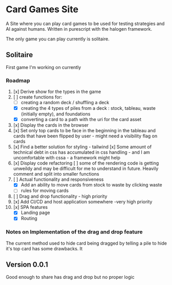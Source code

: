 # Card Games Site
A Site where you can play card games to be used for testing strategies and AI against humans.
Written in purescript with the halogen framework. 

The only game you can play currently is solitaire.

## Solitaire
First game I'm working on currently

### Roadmap
1. [x] Derive show for the types in the game 
2. [ ] create functions for:
    - [ ] creating a random deck / shuffling a deck  
    - [x] creating the 4 types of piles from a deck : stock, tableau, waste (initially empty), and foundations 
    - [x] converting a card to a path with the uri for the card asset 
3. [x] Display the cards in the browser 
4. [x] Set only top cards to be face in the beginning in the tableau and cards that have been flipped by user - might need a visibility flag on cards 
5. [x] Find a better solution for styling  - tailwind
   [x] Some amount of technical debt in css has accumulated in css handling - and I am uncomfortable with cssa - a framework might help
6. [x] Display code refactoring 
   [ ]  some of the rendering  code is getting unweildy and may be difficult for me to understand in future. Heavily comment and split into smaller functions
7. [ ] Actual functionality and responsiveness
    - [x] Add an ability to move cards from stock to waste by clicking waste 
    - [ ] rules for moving cards 
8. [ ] Drag and drop functionality - high priority 
9. [x] Add CI/CD and host application somewhere -very high priority 
10. [x] SPA features
    - [x] Landing page
    - [x] Routing

### Notes on Implementation of the drag and drop feature
The current method used to hide card being dragged by telling a pile to hide it's top card has some drawbacks.
It 

## Version 0.0.1
Good enough to share 
has drag and drop but no proper logic
